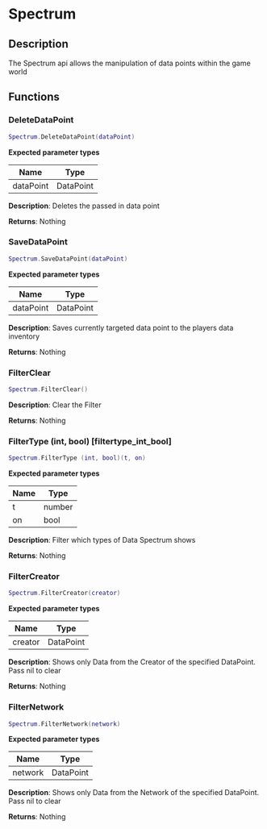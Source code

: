 Spectrum
========

Description
-----------

The Spectrum api allows the manipulation of data points within the game
world

Functions
---------

### DeleteDataPoint

``` lua
Spectrum.DeleteDataPoint(dataPoint)
```

**Expected parameter types**

| Name      | Type      |
|-----------|-----------|
| dataPoint | DataPoint |

**Description**: Deletes the passed in data point

**Returns**: Nothing

### SaveDataPoint

``` lua
Spectrum.SaveDataPoint(dataPoint)
```

**Expected parameter types**

| Name      | Type      |
|-----------|-----------|
| dataPoint | DataPoint |

**Description**: Saves currently targeted data point to the players data
inventory

**Returns**: Nothing

### FilterClear

``` lua
Spectrum.FilterClear()
```

**Description**: Clear the Filter

**Returns**: Nothing

### FilterType (int, bool) [filtertype_int_bool]

``` lua
Spectrum.FilterType (int, bool)(t, on)
```

**Expected parameter types**

| Name | Type   |
|------|--------|
| t    | number |
| on   | bool   |

**Description**: Filter which types of Data Spectrum shows

**Returns**: Nothing

### FilterCreator

``` lua
Spectrum.FilterCreator(creator)
```

**Expected parameter types**

| Name    | Type      |
|---------|-----------|
| creator | DataPoint |

**Description**: Shows only Data from the Creator of the specified
DataPoint. Pass nil to clear

**Returns**: Nothing

### FilterNetwork

``` lua
Spectrum.FilterNetwork(network)
```

**Expected parameter types**

| Name    | Type      |
|---------|-----------|
| network | DataPoint |

**Description**: Shows only Data from the Network of the specified
DataPoint. Pass nil to clear

**Returns**: Nothing
